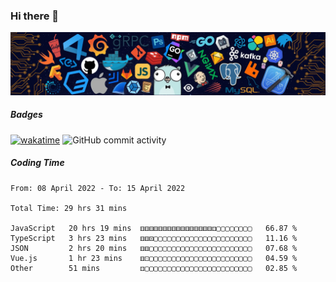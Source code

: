### Hi there 👋

![R](image/20220304/header_.bzdxkhl6c94.webp)

##### Badges

[![wakatime](https://wakatime.com/badge/user/3c2a8d5a-32f6-4f22-9e9f-3b453aa8478a.svg)](https://wakatime.com/@3c2a8d5a-32f6-4f22-9e9f-3b453aa8478a)
![GitHub commit activity](https://img.shields.io/github/commit-activity/y/HelloAndyZhang/HelloAndyZhang)


<!--
**HelloAndyZhang/HelloAndyZhang** is a ✨ _special_ ✨ repository because its `README.md` (this file) appears on your GitHub profile.

Here are some ideas to get you started:

- 🔭 I’m currently working on ...
- 🌱 I’m currently learning ...
- 👯 I’m looking to collaborate on ...
- 🤔 I’m looking for help with ...
- 💬 Ask me about ...
- 📫 How to reach me: ...
- 😄 Pronouns: ...
- ⚡ Fun fact: ...
-->

<!-- ![Anurag's GitHub stats](https://github-readme-stats.vercel.app/api?username=HelloAndyZhang&theme=cobalt) -->

<!-- ![Top Langs](https://github-readme-stats.vercel.app/api/top-langs/?username=HelloAndyZhang&layout=compact) -->


<!-- ![Ashutosh's github activity graph](https://activity-graph.herokuapp.com/graph?username=HelloAndyZhang&theme=rogue)  -->


##### Coding Time
<!--START_SECTION:waka-->

```text
From: 08 April 2022 - To: 15 April 2022

Total Time: 29 hrs 31 mins

JavaScript   20 hrs 19 mins  ⚅⚅⚅⚅⚅⚅⚅⚅⚅⚅⚅⚅⚅⚅⚅⚅⚃▢▢▢▢▢▢▢▢   66.87 %
TypeScript   3 hrs 23 mins   ⚅⚅⚄▢▢▢▢▢▢▢▢▢▢▢▢▢▢▢▢▢▢▢▢▢▢   11.16 %
JSON         2 hrs 20 mins   ⚅⚅▢▢▢▢▢▢▢▢▢▢▢▢▢▢▢▢▢▢▢▢▢▢▢   07.68 %
Vue.js       1 hr 23 mins    ⚅⚀▢▢▢▢▢▢▢▢▢▢▢▢▢▢▢▢▢▢▢▢▢▢▢   04.59 %
Other        51 mins         ⚃▢▢▢▢▢▢▢▢▢▢▢▢▢▢▢▢▢▢▢▢▢▢▢▢   02.85 %
```

<!--END_SECTION:waka-->
